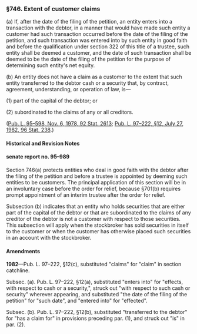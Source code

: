 ### §746. Extent of customer claims ###

[]()

(a) If, after the date of the filing of the petition, an entity enters into a transaction with the debtor, in a manner that would have made such entity a customer had such transaction occurred before the date of the filing of the petition, and such transaction was entered into by such entity in good faith and before the qualification under section 322 of this title of a trustee, such entity shall be deemed a customer, and the date of such transaction shall be deemed to be the date of the filing of the petition for the purpose of determining such entity's net equity.

[]()

(b) An entity does not have a claim as a customer to the extent that such entity transferred to the debtor cash or a security that, by contract, agreement, understanding, or operation of law, is—

[]()

(1) part of the capital of the debtor; or

[]()

(2) subordinated to the claims of any or all creditors.

([Pub. L. 95–598, Nov. 6, 1978, 92 Stat. 2613](/statviewer.htm?volume=92&page=2613); [Pub. L. 97–222, §12, July 27, 1982, 96 Stat. 238](/statviewer.htm?volume=96&page=238).)

#### Historical and Revision Notes ####

#### senate report no. 95–989 ####

Section 746(a) protects entities who deal in good faith with the debtor after the filing of the petition and before a trustee is appointed by deeming such entities to be customers. The principal application of this section will be in an involuntary case before the order for relief, because §701(b) requires prompt appointment of an interim trustee after the order for relief.

Subsection (b) indicates that an entity who holds securities that are either part of the capital of the debtor or that are subordinated to the claims of any creditor of the debtor is not a customer with respect to those securities. This subsection will apply when the stockbroker has sold securities in itself to the customer or when the customer has otherwise placed such securities in an account with the stockbroker.

#### Amendments ####

**1982**—Pub. L. 97–222, §12(c), substituted "claims" for "claim" in section catchline.

Subsec. (a). Pub. L. 97–222, §12(a), substituted "enters into" for "effects, with respect to cash or a security,", struck out "with respect to such cash or security" wherever appearing, and substituted "the date of the filing of the petition" for "such date", and "entered into" for "effected".

Subsec. (b). Pub. L. 97–222, §12(b), substituted "transferred to the debtor" for "has a claim for" in provisions preceding par. (1), and struck out "is" in par. (2).